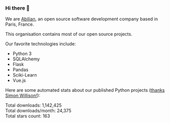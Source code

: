 ### Hi there 👋

We are [Abilian](https://abilian.com/), an open source software development company based in Paris, France.

This organisation contains most of our open source projects.

Our favorite technologies include:

- Python 3
- SQLAlchemy
- Flask
- Pandas
- Sciki-Learn
- Vue.js

Here are some automated stats about our published Python projects
([thanks Simon Willison!][sw-post]):

<!--marker-->
Total downloads: 1,142,425<br>
Total downloads/month: 24,375<br>
Total stars count: 163
<!--end-->

[sw-post]: https://simonwillison.net/2020/Jul/10/self-updating-profile-readme/